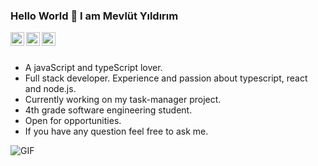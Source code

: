 ### Hello World 🤚 I am Mevlüt Yıldırım 


<a href="https://www.linkedin.com/in/mevlüt-y-9b7757135/">
  <img align="left" alt="LinkedIn" width="22px" src="https://cdn.jsdelivr.net/npm/simple-icons@3.1.0/icons/linkedin.svg" />
</a>
<a href="mevlutyildirim1729@gmail.com">
  <img align="left" alt="'Gmail" width="22px" src="https://cdn.jsdelivr.net/npm/simple-icons@3.1.0/icons/gmail.svg" />
</a>
<a href="https://medium.com/@mevlutyildirim">
  <img align="left" alt="'Gmail" width="22px" src="https://cdn.jsdelivr.net/npm/simple-icons@3.1.0/icons/medium.svg" />
</a>
<br>
<br>

* A javaScript and typeScript lover.
* Full stack developer. Experience and passion about typescript, react and node.js.
* Currently working on my task-manager project. 
* 4th grade software engineering student.
* Open for opportunities.
* If you have any question feel free to ask me.

<img  alt="GIF" src="https://media.giphy.com/media/iIqmM5tTjmpOB9mpbn/giphy.gif" />

